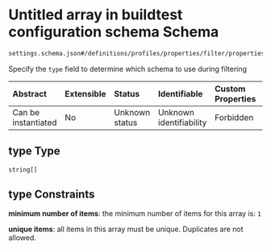 # Untitled array in buildtest configuration schema Schema

```txt
settings.schema.json#/definitions/profiles/properties/filter/properties/type
```

Specify the `type` field to determine which schema to use during filtering

| Abstract            | Extensible | Status         | Identifiable            | Custom Properties | Additional Properties | Access Restrictions | Defined In                                                                   |
| :------------------ | :--------- | :------------- | :---------------------- | :---------------- | :-------------------- | :------------------ | :--------------------------------------------------------------------------- |
| Can be instantiated | No         | Unknown status | Unknown identifiability | Forbidden         | Allowed               | none                | [settings.schema.json\*](../out/settings.schema.json "open original schema") |

## type Type

`string[]`

## type Constraints

**minimum number of items**: the minimum number of items for this array is: `1`

**unique items**: all items in this array must be unique. Duplicates are not allowed.
